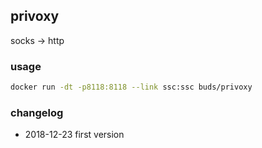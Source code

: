 ## privoxy

socks -> http

### usage

``` sh
docker run -dt -p8118:8118 --link ssc:ssc buds/privoxy
```

### changelog

- 2018-12-23 first version

